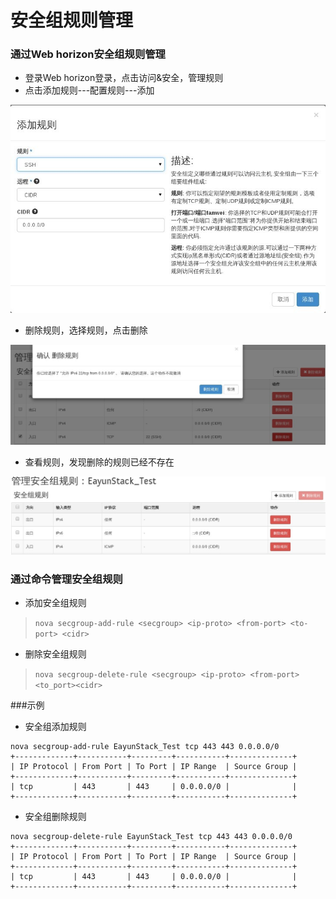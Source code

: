 # 安全组规则管理

### 通过Web horizon安全组规则管理

* 登录Web horizon登录，点击访问&安全，管理规则
* 点击添加规则---配置规则---添加

![Security_Add](../Picture/securityrule_add1.jpg)

* 删除规则，选择规则，点击删除

![Security_Delete](../Picture/securityrule_delete1.jpg)

* 查看规则，发现删除的规则已经不存在

![Security_Display](../Picture/security_display1.jpg)


### 通过命令管理安全组规则

* 添加安全组规则
> ```nova secgroup-add-rule <secgroup> <ip-proto> <from-port> <to-port> <cidr>```

* 删除安全组规则
> ```nova secgroup-delete-rule <secgroup> <ip-proto> <from-port> <to_port><cidr>```

###示例
* 安全组添加规则

```
nova secgroup-add-rule EayunStack_Test tcp 443 443 0.0.0.0/0
+-------------+-----------+---------+-----------+--------------+
| IP Protocol | From Port | To Port | IP Range  | Source Group |
+-------------+-----------+---------+-----------+--------------+
| tcp         | 443       | 443     | 0.0.0.0/0 |              |
+-------------+-----------+---------+-----------+--------------+
```

* 安全组删除规则

```
nova secgroup-delete-rule EayunStack_Test tcp 443 443 0.0.0.0/0
+-------------+-----------+---------+-----------+--------------+
| IP Protocol | From Port | To Port | IP Range  | Source Group |
+-------------+-----------+---------+-----------+--------------+
| tcp         | 443       | 443     | 0.0.0.0/0 |              |
+-------------+-----------+---------+-----------+--------------+
```


